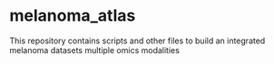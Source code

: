 # melanoma_atlas
This repository contains scripts and other files to build an integrated melanoma datasets multiple omics modalities

